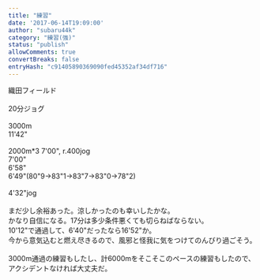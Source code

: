 ```yaml
---
title: "練習"
date: '2017-06-14T19:09:00'
author: "subaru44k"
category: "練習(強)"
status: "publish"
allowComments: true
convertBreaks: false
entryHash: "c91405890369090fed45352af34df716"
---
```

織田フィールド<br>
<br>
20分ジョグ<br>
<br>
3000m<br>
11'42"<br>
<br>
2000m*3 7'00", r.400jog<br>
7'00"<br>
6'58"<br>
6'49"(80"9→83"1→83"7→83"0→78"2)<br>
<br>
4'32"jog<br>
<br>
まだ少し余裕あった。涼しかったのも幸いしたかな。<br>
かなり自信になる。17分は多少条件悪くても切らねばならない。<br>
10'12"で通過して、6'40"だったなら16'52"か。<br>
今から意気込むと燃え尽きるので、風邪と怪我に気をつけてのんびり過ごそう。<br>
<br>
3000m通過の練習もしたし、計6000mをそこそこのペースの練習もしたので、アクシデントなければ大丈夫だ。
